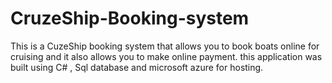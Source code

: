 # CruzeShip-Booking-system
This is a CuzeShip booking system that allows you to book boats online for cruising  and it also allows you to make online payment. this application was built using C# , Sql database and microsoft azure for hosting.
